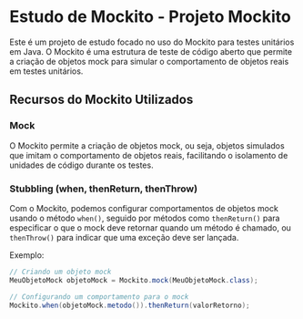 # Estudo de Mockito - Projeto Mockito

Este é um projeto de estudo focado no uso do Mockito para testes unitários em Java. O Mockito é uma estrutura de teste de código aberto que permite a criação de objetos mock para simular o comportamento de objetos reais em testes unitários.

## Recursos do Mockito Utilizados

### Mock

O Mockito permite a criação de objetos mock, ou seja, objetos simulados que imitam o comportamento de objetos reais, facilitando o isolamento de unidades de código durante os testes.

### Stubbling (when, thenReturn, thenThrow)

Com o Mockito, podemos configurar comportamentos de objetos mock usando o método `when()`, seguido por métodos como `thenReturn()` para especificar o que o mock deve retornar quando um método é chamado, ou `thenThrow()` para indicar que uma exceção deve ser lançada.

Exemplo:

```java
// Criando um objeto mock
MeuObjetoMock objetoMock = Mockito.mock(MeuObjetoMock.class);

// Configurando um comportamento para o mock
Mockito.when(objetoMock.metodo()).thenReturn(valorRetorno);
